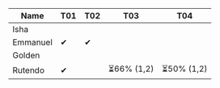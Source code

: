 |Name           |T01|T02|T03|T04|
|---------------|---|---|---|---|
|Isha           |   |   |   |   |
|Emmanuel       |✔  | ✔ |   |   |
|Golden         |   |   |   |   |
|Rutendo        |✔  |   | ⏳66% (1,2) | ⏳50% (1,2)  |
